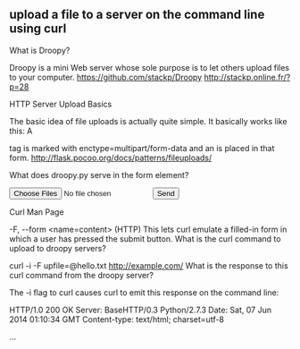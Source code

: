 ## upload a file to a server on the command line using curl  

What is Droopy?

Droopy is a mini Web server whose sole purpose is to let others upload files to your computer.
https://github.com/stackp/Droopy http://stackp.online.fr/?p=28

HTTP Server Upload Basics

The basic idea of file uploads is actually quite simple. It basically works like this: A

tag is marked with enctype=multipart/form-data and an is placed in that form.
http://flask.pocoo.org/docs/patterns/fileuploads/

What does droopy.py serve in the form element?

<form method="post" enctype="multipart/form-data" action="">
  <input name="upfile" type="file" multiple="yes">
  <input value="Send" onclick="swap()" type="submit">
</form>
Curl Man Page

-F, --form <name=content>
      (HTTP)  This  lets curl emulate a filled-in form in which a user
      has pressed the submit button.
What is the curl command to upload to droopy servers?

curl -i -F upfile=@hello.txt http://example.com/
What is the response to this curl command from the droopy server?

The -i flag to curl causes curl to emit this response on the command line:

HTTP/1.0 200 OK
Server: BaseHTTP/0.3 Python/2.7.3
Date: Sat, 07 Jun 2014 01:10:34 GMT
Content-type: text/html; charset=utf-8


<!doctype html>
<html>
<head><title> File received </title>
...
</html>
